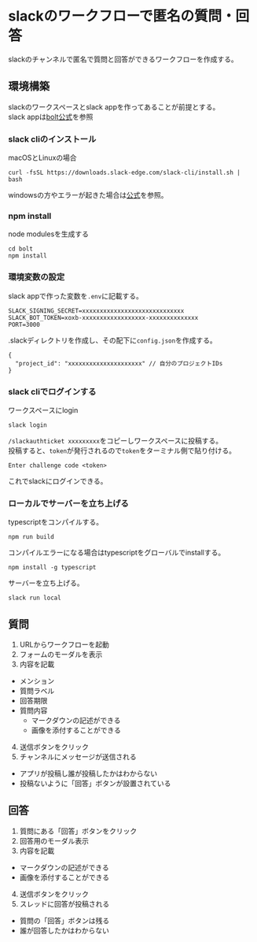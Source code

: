 # slackのワークフローで匿名の質問・回答
slackのチャンネルで匿名で質問と回答ができるワークフローを作成する。<br>

## 環境構築
slackのワークスペースとslack appを作ってあることが前提とする。<br>
slack appは[bolt公式](https://slack.dev/bolt-js/ja-jp/tutorial/getting-started)を参照

### slack cliのインストール
macOSとLinuxの場合
```
curl -fsSL https://downloads.slack-edge.com/slack-cli/install.sh | bash
```
windowsの方やエラーが起きた場合は[公式](https://api.slack.com/automation/cli/install-mac-linux)を参照。

### npm install
node modulesを生成する
```
cd bolt
npm install
```

### 環境変数の設定
slack appで作った変数を`.env`に記載する。
```
SLACK_SIGNING_SECRET=xxxxxxxxxxxxxxxxxxxxxxxxxxxxx
SLACK_BOT_TOKEN=xoxb-xxxxxxxxxxxxxxxxxx-xxxxxxxxxxxxxx
PORT=3000
```
.slackディレクトリを作成し、その配下に`config.json`を作成する。
```
{
  "project_id": "xxxxxxxxxxxxxxxxxxxxx" // 自分のプロジェクトIDs
}
```

### slack cliでログインする
ワークスペースにlogin
```
slack login
```
`/slackauthticket xxxxxxxxx`をコピーしワークスペースに投稿する。<br>
投稿すると、`token`が発行されるので`token`をターミナル側で貼り付ける。
```
Enter challenge code <token>
```
これでslackにログインできる。

### ローカルでサーバーを立ち上げる
typescriptをコンパイルする。
```
npm run build
```
コンパイルエラーになる場合はtypescriptをグローバルでinstallする。
```
npm install -g typescript
```
サーバーを立ち上げる。
```
slack run local
```


## 質問
1. URLからワークフローを起動
2. フォームのモーダルを表示
3. 内容を記載
  - メンション
  - 質問ラベル
  - 回答期限
  - 質問内容
      * マークダウンの記述ができる
      * 画像を添付することができる
4. 送信ボタンをクリック
5. チャンネルにメッセージが送信される
  - アプリが投稿し誰が投稿したかはわからない
  - 投稿ないように「回答」ボタンが設置されている

## 回答
1. 質問にある「回答」ボタンをクリック
2. 回答用のモーダル表示
3. 内容を記載
  - マークダウンの記述ができる
  - 画像を添付することができる
4. 送信ボタンをクリック
5. スレッドに回答が投稿される
  - 質問の「回答」ボタンは残る
  - 誰が回答したかはわからない
